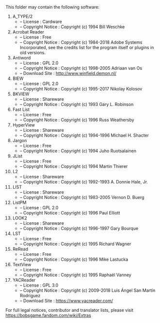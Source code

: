 ﻿This folder may contain the following software:

1. A_TYPE/2
   - – License : Cardware
   - – Copyright Notice : Copyright (c) 1994 Bill Weschke
2. Acrobat Reader
   - – License : Free
   - – Copyright Notice : Copyright (c) 1984-2018 Adobe Systems Incorporated, see the credits list for the program itself or plugins in old versions.
3. Antiword
   - – License : GPL 2.0
   - – Copyright Notice : Copyright (c) 1998-2005 Adriaan van Os
   - – Download Site : http://www.winfield.demon.nl/
4. BIEW
   - – License : GPL 2.0
   - – Copyright Notice : Copyright (c) 1995-2017 Nikolay Kolosov
5. BKVIEW
   - – License : Shareware
   - – Copyright Notice : Copyright (c) 1993 Gary L. Robinson
6. Fast List
   - – License : Free
   - – Copyright Notice : Copyright (c) 1996 Russ Weathersby
7. HyperView
   - – License : Shareware
   - – Copyright Notice : Copyright (c) 1994-1996 Michael H. Shacter
8. Jargon
   - – License : Free
   - – Copyright Notice : Copyright (c) 1994 Juho Ruotsalainen
9. JList
   - – License : Free
   - – Copyright Notice : Copyright (c) 1994 Martin Thierer
10. L2
    - – License : Shareware
    - – Copyright Notice : Copyright (c) 1992-1993 A. Donnie Hale, Jr.
11. LIST
    - – License : Shareware
    - – Copyright Notice : Copyright (c) 1983-2005 Vernon D. Buerg
12. ListPM
    - – License : GPL 2.0
    - – Copyright Notice : Copyright (c) 1996 Paul Elliott
13. LOOK2
    - – License : Shareware
    - – Copyright Notice : Copyright (c) 1996-1997 Gary Bourque
14. LST
    - – License : Free
    - – Copyright Notice : Copyright (c) 1995 Richard Wagner
15. ReRead
    - – License : Free
    - – Copyright Notice : Copyright (c) 1996 Mike Lastucka
16. TextView
    - – License : Free
    - – Copyright Notice : Copyright (c) 1995 Raphaël Vanney
17. YACReader
    - – License : GPL 3.0
    - – Copyright Notice : Copyright (c) 2009-2018 Luis Ángel San Martín Rodríguez
    - – Download Site : https://www.yacreader.com/

For full legal notices, contributor and translator lists, please visit https://bobsgame.fandom.com/wiki/Extras